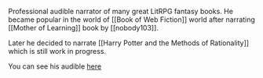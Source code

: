 Professional audible narrator of many great LitRPG fantasy books. He became popular in the world of [[Book of Web Fiction]] world after narrating [[Mother of Learning]] book by [[nobody103]]. 

Later he decided to narrate [[Harry Potter and the Methods of Rationality]] which is still work in progress.

You can see his audible [here](https://www.audible.com/search?creativeId=18cc2d83-2aa9-46ca-8a02-1d1cc7052e2a&pageLoadId=6YoSXeUR9TU4oJ50&searchNarrator=Jack+Voraces&page=1&ref=a_search_c4_pageNum_0&pf_rd_p=1d79b443-2f1d-43a3-b1dc-31a2cd242566&pf_rd_r=MZ09TXQGVZS78G55N0NR&pageLoadId=ZxEmQQq87pkfCMNi&creativeId=18cc2d83-2aa9-46ca-8a02-1d1cc7052e2a)
